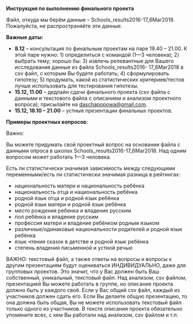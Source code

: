 **Инструкция по выполнению финального проекта**

Файл, откуда мы берём данные – Schools_results2016-17_6Mar2018. Пожалуйста, не  распространяйте эти данные. 

**Важные даты:** 

+ **8.12** – консультация по финальным проектам на паре 19.40 – 21.00. 
К этой паре нужно: 1) определиться с командой (1—3 человека); 2) выбрать тему; хорошо бы: 3)  извлечь релевантные для Вашего исследования данные из файла Schools_results2016- 17_6Mar2018 в csv файл, с которым Вы будете работать; 4) сформулировать гипотезу; 5)  продумать, какой из статистических критериев/тестов лучше использовать для  тестирования гипотезы.  
+ **15.12, 11.00** – дедлайн сдачи финального проекта (csv файла с данными и  текстового файла с описанием и анализом проектного вопроса); присылайте на daschapopowa@gmail.com. 
+ **15.12, 18.10 – 21.00** – устные презентации финальных проектов.

**Примеры проектных вопросов:**

Важно: 

Вы можете придумать свой проектный вопрос на основании файла с данными  опроса в школах Schools_results2016-17_6Mar2018. Над одним вопросом может работать  1—3 человека. 

Есть ли статистически значимая зависимость между следующими переменными/есть ли статистически значимая разница в рейтингах:

+ национальность матери и национальность ребёнка
+ национальность отца и национальность ребёнка
+ родной язык отца и родной язык ребёнка
+ родной язык матери и родной язык ребёнка
+ место рождения ребенка и владение русским
+ пол ребёнка и владение русским
+ профессия матери и владение ребёнком родным языком
+ различные/одинаковые национальности родителей и родной язык ребёнка
+ язык чтения сказок в детстве и родной язык ребёнка
+ степень владения письменной и устной речью

ВАЖНО: текстовый файл, а также ответы на вопросы и вопросы к другим  презентациям будут оцениваться ИНДИВИДУАЛЬНО, даже для групповых  проектов. Это значит, что у Вас должен быть Ваш собственный, уникальный,  текстовый файл. Над анализом, csv файлом, презентацией Вы можете работать в  группе, но описание проекта должно быть у каждого своё. Если у Вас общий csv файл,  каждый из участников должен сдать его. Если Вы делаете общую презентацию, то она  должна быть общая, Вы не можете использовать текстовый файл только одного из  участников. В тексте описания проекта обязательно упомяните всех, с кем Вы  работали над анализом, csv файлом и т.п. 
